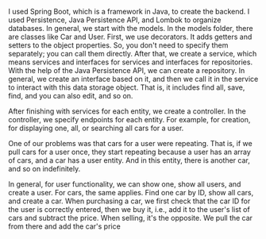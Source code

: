 I used Spring Boot, which is a framework in Java, to create the backend. I used Persistence, Java Persistence API, and Lombok to organize databases. In general, we start with the models. In the models folder, there are classes like Car and User.
First, we use decorators. It adds getters and setters to the object properties. So, you don't need to specify them separately; you can call them directly. 
After that, we create a service, which means services and interfaces for services and interfaces for repositories. With the help of the Java Persistence API, we can create a repository.
In general, we create an interface based on it, and then we call it in the service to interact with this data storage object. That is, it includes find all, save, find, and you can also edit, and so on.

After finishing with services for each entity, we create a controller. In the controller, we specify endpoints for each entity.
For example, for creation, for displaying one, all, or searching all cars for a user.

One of our problems was that cars for a user were repeating. That is, if we pull cars for a user once, they start repeating because a user has an array of cars, and a car has a user entity. And in this entity, 
there is another car, and so on indefinitely.

In general, for user functionality, we can show one, show all users, and create a user. For cars, the same applies. Find one car by ID, show all cars, and create a car. 
When purchasing a car, we first check that the car ID for the user is correctly entered, then we buy it, i.e., add it to the user's list of cars and subtract the price. 
When selling, it's the opposite. We pull the car from there and add the car's price
